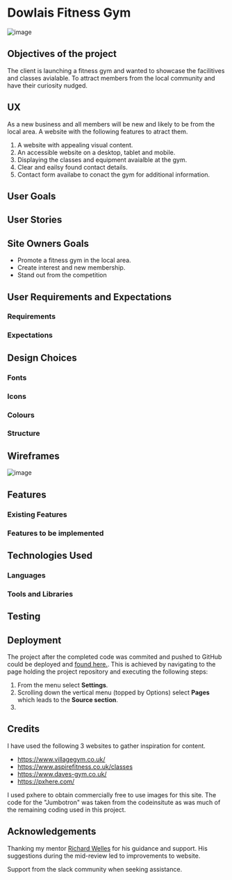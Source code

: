 # Dowlais Fitness Gym

![image](https://user-images.githubusercontent.com/85559896/125291579-79146780-e319-11eb-9692-ba00296b138b.png)
## Objectives of the project

The client is launching a fitness gym and wanted to showcase the facilitives and classes avialable. To attract members from the local community and have their curiosity nudged.  





## UX

As a new business and all members will be new and likely to be from the local area. A website with the following features to atract them.

1. A website with appealing visual content.
2. An accessible website on a desktop, tablet and mobile.
3. Displaying the classes and equipment avaialble at the gym.
4. Clear and eailsy found contact details.
5. Contact form availabe to conact the gym for additional information.


## User Goals

## User Stories

## Site Owners Goals

* Promote a fitness gym in the local area.
* Create interest and new membership.
* Stand out from the competition




## User Requirements and Expectations
### Requirements
### Expectations

## Design Choices
### Fonts
### Icons
### Colours
### Structure



## Wireframes

![image](https://user-images.githubusercontent.com/85559896/125463096-d781acef-0439-4919-97fd-78c4641262a5.png)




## Features
### Existing Features
### Features to be implemented


## Technologies Used
### Languages
### Tools and Libraries


## Testing


## Deployment


The project after the completed code was commited and pushed to GitHub could be deployed and [found here.](https://davej66.github.io/dfg/). This is achieved by navigating to the page holding the project repository and executing the following steps:

1. From the menu select **Settings**.
2. Scrolling down the vertical menu (topped by Options) select **Pages** which leads to the **Source section**.
3. 



## Credits

I have used the following 3 websites to gather inspiration for content.

- https://www.villagegym.co.uk/
- https://www.aspirefitness.co.uk/classes
- https://www.daves-gym.co.uk/
- https://pxhere.com/

I used pxhere to obtain commercially free to use images for this site.
The code for the "Jumbotron" was taken from the codeinsitute as was much of the remaining coding used in this project.


## Acknowledgements


Thanking my mentor [Richard Welles](https://github.com/D0nni387/) for his guidance and support. His suggestions during the mid-review led to improvements to website.

Support from the slack community when seeking assistance.








